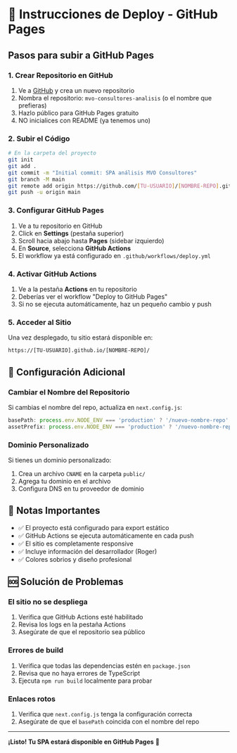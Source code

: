 # 🚀 Instrucciones de Deploy - GitHub Pages

## Pasos para subir a GitHub Pages

### 1. Crear Repositorio en GitHub
1. Ve a [GitHub](https://github.com/DIOLINK) y crea un nuevo repositorio
2. Nombra el repositorio: `mvo-consultores-analisis` (o el nombre que prefieras)
3. Hazlo público para GitHub Pages gratuito
4. NO inicialices con README (ya tenemos uno)

### 2. Subir el Código
```bash
# En la carpeta del proyecto
git init
git add .
git commit -m "Initial commit: SPA análisis MVO Consultores"
git branch -M main
git remote add origin https://github.com/[TU-USUARIO]/[NOMBRE-REPO].git
git push -u origin main
```

### 3. Configurar GitHub Pages
1. Ve a tu repositorio en GitHub
2. Click en **Settings** (pestaña superior)
3. Scroll hacia abajo hasta **Pages** (sidebar izquierdo)
4. En **Source**, selecciona **GitHub Actions**
5. El workflow ya está configurado en `.github/workflows/deploy.yml`

### 4. Activar GitHub Actions
1. Ve a la pestaña **Actions** en tu repositorio
2. Deberías ver el workflow "Deploy to GitHub Pages"
3. Si no se ejecuta automáticamente, haz un pequeño cambio y push

### 5. Acceder al Sitio
Una vez desplegado, tu sitio estará disponible en:
```
https://[TU-USUARIO].github.io/[NOMBRE-REPO]/
```

## 🔧 Configuración Adicional

### Cambiar el Nombre del Repositorio
Si cambias el nombre del repo, actualiza en `next.config.js`:
```javascript
basePath: process.env.NODE_ENV === 'production' ? '/nuevo-nombre-repo' : '',
assetPrefix: process.env.NODE_ENV === 'production' ? '/nuevo-nombre-repo/' : '',
```

### Dominio Personalizado
Si tienes un dominio personalizado:
1. Crea un archivo `CNAME` en la carpeta `public/`
2. Agrega tu dominio en el archivo
3. Configura DNS en tu proveedor de dominio

## 📝 Notas Importantes

- ✅ El proyecto está configurado para export estático
- ✅ GitHub Actions se ejecuta automáticamente en cada push
- ✅ El sitio es completamente responsive
- ✅ Incluye información del desarrollador (Roger)
- ✅ Colores sobrios y diseño profesional

## 🆘 Solución de Problemas

### El sitio no se despliega
1. Verifica que GitHub Actions esté habilitado
2. Revisa los logs en la pestaña Actions
3. Asegúrate de que el repositorio sea público

### Errores de build
1. Verifica que todas las dependencias estén en `package.json`
2. Revisa que no haya errores de TypeScript
3. Ejecuta `npm run build` localmente para probar

### Enlaces rotos
1. Verifica que `next.config.js` tenga la configuración correcta
2. Asegúrate de que el `basePath` coincida con el nombre del repo

---

**¡Listo! Tu SPA estará disponible en GitHub Pages** 🎉
